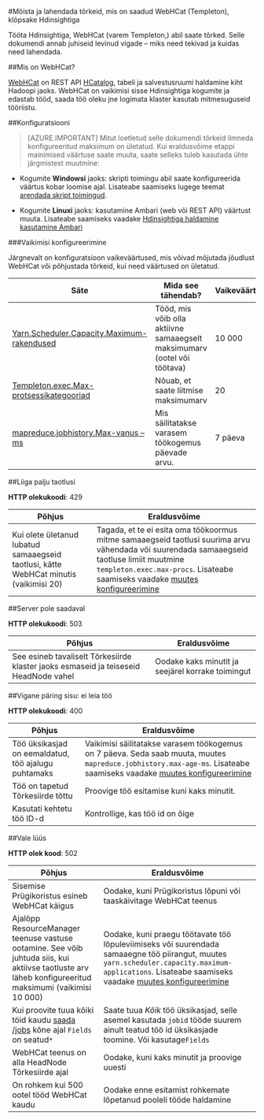 <properties
 pageTitle="Kuupäevatabelid ja nende kohta Hdinsightiga WebHCat tõrgete lahendamine"
 description="Siit saate teada, kuidas umbes levinud vigade tagastatud WebHCat Hdinsightiga kohta ja nende lahendamiseks ette võtta."
 services="hdinsight"
 documentationCenter=""
 authors="Blackmist"
 manager="jhubbard"
 editor="cgronlun"
 tags="azure-portal"/>

<tags
 ms.service="hdinsight"
 ms.devlang="na"
 ms.topic="article"
 ms.tgt_pltfrm="na"
 ms.workload="big-data"
 ms.date="09/27/2016"
 ms.author="larryfr"/>

#<a name="understand-and-resolve-errors-received-from-webhcat-templeton-on-hdinsight"></a>Mõista ja lahendada tõrkeid, mis on saadud WebHCat (Templeton), klõpsake Hdinsightiga

Tööta Hdinsightiga, WebHCat (varem Templeton,) abil saate tõrked. Selle dokumendi annab juhiseid levinud vigade – miks need tekivad ja kuidas need lahendada.

##<a name="what-is-webhcat"></a>Mis on WebHCat?

[WebHCat](https://cwiki.apache.org/confluence/display/Hive/WebHCat) on REST API [HCatalog](https://cwiki.apache.org/confluence/display/Hive/HCatalog), tabeli ja salvestusruumi haldamine kiht Hadoopi jaoks. WebHCat on vaikimisi sisse Hdinsightiga kogumite ja edastab tööd, saada töö oleku jne logimata klaster kasutab mitmesuguseid tööriistu.

##<a name="modifying-configuration"></a>Konfiguratsiooni

> [AZURE.IMPORTANT] Mitut loetletud selle dokumendi tõrkeid ilmneda konfigureeritud maksimum on ületatud. Kui eraldusvõime etappi mainimised väärtuse saate muuta, saate selleks tuleb kasutada ühte järgmistest muutmine:

* Kogumite **Windowsi** jaoks: skripti toimingu abil saate konfigureerida väärtus kobar loomise ajal. Lisateabe saamiseks lugege teemat [arendada skript toimingud](hdinsight-hadoop-script-actions.md).

* Kogumite **Linuxi** jaoks: kasutamine Ambari (web või REST API) väärtust muuta. Lisateabe saamiseks vaadake [Hdinsightiga haldamine kasutamine Ambari](hdinsight-hadoop-manage-ambari.md)

###<a name="default-configuration"></a>Vaikimisi konfigureerimine

Järgnevalt on konfiguratsioon vaikeväärtused, mis võivad mõjutada jõudlust WebHCat või põhjustada tõrkeid, kui need väärtused on ületatud.

| Säte | Mida see tähendab? | Vaikeväärtus |
| ------- | ------------ | ------------- |
| [Yarn.Scheduler.Capacity.Maximum-rakendused][maximum-applications] | Tööd, mis võib olla aktiivne samaaegselt maksimumarv (ootel või töötava) | 10 000 |
| [Templeton.exec.Max-protsessikategooriad][max-procs] | Nõuab, et saate liitmise maksimumarv | 20 |
| [mapreduce.jobhistory.Max-vanus – ms][max-age-ms] | Mis säilitatakse varasem töökogemus päevade arvu. | 7 päeva |

##<a name="too-many-requests"></a>Liiga palju taotlusi

**HTTP olekukoodi**: 429

| Põhjus | Eraldusvõime |
| ----- | ---------- |
| Kui olete ületanud lubatud samaaegseid taotlusi, kätte WebHCat minutis (vaikimisi 20) | Tagada, et te ei esita oma töökoormus mitme samaaegseid taotlusi suurima arvu vähendada või suurendada samaaegseid taotluse limiit muutmine `templeton.exec.max-procs`. Lisateabe saamiseks vaadake [muutes konfigureerimine](#modifying-configuration) |

##<a name="server-unavailable"></a>Server pole saadaval

**HTTP olekukoodi**: 503

| Põhjus | Eraldusvõime |
| ---------------- | ------------------- |
| See esineb tavaliselt Tõrkesiirde klaster jaoks esmaseid ja teiseseid HeadNode vahel | Oodake kaks minutit ja seejärel korrake toimingut |

##<a name="bad-request-content-could-not-find-job"></a>Vigane päring sisu: ei leia töö

**HTTP olekukoodi**: 400

| Põhjus | Eraldusvõime |
| ---------------- | ------------------- |
| Töö üksikasjad on eemaldatud, töö ajalugu puhtamaks | Vaikimisi säilitatakse varasem töökogemus on 7 päeva. Seda saab muuta, muutes `mapreduce.jobhistory.max-age-ms`. Lisateabe saamiseks vaadake [muutes konfigureerimine](#modifying-configuration) |
| Töö on tapetud Tõrkesiirde tõttu | Proovige töö esitamise kuni kaks minutit. |
| Kasutati kehtetu töö ID-d | Kontrollige, kas töö id on õige |

##<a name="bad-gateway"></a>Vale lüüs

**HTTP olek kood**: 502

| Põhjus | Eraldusvõime |
| ---------------- | ------------------- |
| Sisemise Prügikoristus esineb WebHCat käigus | Oodake, kuni Prügikoristus lõpuni või taaskäivitage WebHCat teenus |
| Ajalõpp ResourceManager teenuse vastuse ootamine. See võib juhtuda siis, kui aktiivse taotluste arv läheb konfigureeritud maksimumi (vaikimisi 10 000) | Oodake, kuni praegu töötavate töö lõpuleviimiseks või suurendada samaaegne töö piirangut, muutes `yarn.scheduler.capacity.maximum-applications`. Lisateabe saamiseks vaadake [muutes konfigureerimine](#modifying-configuration)  |
| Kui proovite tuua kõiki töid kaudu [saada /jobs](https://cwiki.apache.org/confluence/display/Hive/WebHCat+Reference+Jobs) kõne ajal `Fields` on seatud`*` | Saate tuua *Kõik* töö üksikasjad, selle asemel kasutada `jobid` tööde suurem ainult teatud töö id üksikasjade toomine. Või kasutage`Fields` |
| WebHCat teenus on alla HeadNode Tõrkesiirde ajal | Oodake, kuni kaks minutit ja proovige uuesti |
| On rohkem kui 500 ootel tööd WebHCat kaudu | Oodake enne esitamist rohkemate lõpetanud pooleli tööde haldamine |

[maximum-applications]: http://docs.hortonworks.com/HDPDocuments/HDP2/HDP-2.1.3/bk_system-admin-guide/content/setting_application_limits.html
[max-procs]: https://hive.apache.org/javadocs/hcat-r0.5.0/configuration.html
[max-age-ms]: http://docs.hortonworks.com/HDPDocuments/HDP2/HDP-2.0.6.0/ds_Hadoop/hadoop-mapreduce-client/hadoop-mapreduce-client-core/mapred-default.xml
 
